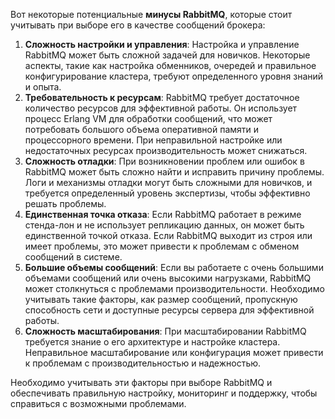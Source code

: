 Вот некоторые потенциальные **минусы RabbitMQ**, которые стоит учитывать при выборе его в качестве сообщений брокера:

1. **Сложность настройки и управления**: Настройка и управление RabbitMQ может быть сложной задачей для новичков. Некоторые
   аспекты, такие как настройка обменников, очередей и правильное конфигурирование кластера, требуют определенного
   уровня
   знаний и опыта.
2. **Требовательность к ресурсам**: RabbitMQ требует достаточное количество ресурсов для эффективной работы. Он использует
   процесс Erlang VM для обработки сообщений, что может потребовать большого объема оперативной памяти и процессорного
   времени. При неправильной настройке или недостаточных ресурсах производительность может снижаться.
3. **Сложность отладки**: При возникновении проблем или ошибок в RabbitMQ может быть сложно найти и исправить причину
   проблемы.
   Логи и механизмы отладки могут быть сложными для новичков, и требуется определенный уровень экспертизы, чтобы
   эффективно
   решать проблемы.
4. **Единственная точка отказа**: Если RabbitMQ работает в режиме стенда-лон и не использует репликацию данных, он может
   быть
   единственной точкой отказа. Если RabbitMQ выходит из строя или имеет проблемы, это может привести к проблемам с
   обменом
   сообщений в системе.
5. **Большие объемы сообщений**: Если вы работаете с очень большими объемами сообщений или очень высокими нагрузками,
   RabbitMQ
   может столкнуться с проблемами производительности. Необходимо учитывать такие факторы, как размер сообщений,
   пропускную
   способность сети и доступные ресурсы сервера для эффективной работы.
6. **Сложность масштабирования**: При масштабировании RabbitMQ требуется знание о его архитектуре и настройке кластера.
   Неправильное масштабирование или конфигурация может привести к проблемам с производительностью и надежностью.

Необходимо учитывать эти факторы при выборе RabbitMQ и обеспечивать правильную настройку, мониторинг и поддержку, чтобы
справиться с возможными проблемами.